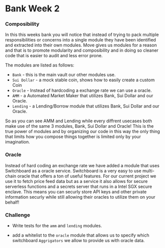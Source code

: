 # Bank Week 2

### Composibility

In this this weeks bank you will notice that instead of trying to pack multiple responsibilities or concerns into a single module they have been identified and extracted into their own modules. Move gives us modules for a reason and that is to promote modularity and composibility and in doing so cleaner code that is easier to audit and less error prone.

The modules are listed as follows:
- `Bank` - this is the main vault our other modules use.
- `Sui Dollar` - a mock stable coin, shows how to easily create a custom Coin
- `Oracle` - Instead of hardcoding a exchange rate we can use a oracle.
- `AMM` - a Automated Market Maker that utilizes Bank, Sui Dollar and our Oracle.
-  `Lending` - a Lending/Borrow module that utilizes Bank, Sui Dollar and our Oracle.

So as you can see AMM and Lending while every diffrent usecases both make use of the same 3 modules, Bank, Sui Dollar and Oracle! This is the true power of modules and by organizing our code in this way the only thing that limits how you compose things together is limited only by your imagination.

### Oracle

Instead of hard coding an exchange rate we have added a module that uses Switchboard as a oracle service. Switchboard is a very easy to use multi-chain oracle that offers a ton of useful features. For our current project we use it to fetch price feed data but as a service it also allows for secure serverless functions and a secrets server that runs in a Intel SGX secure enclave. This means you can securly store API keys and other private information securly while still allowing their oracles to utilize them on your behalf!

### Challenge

- Write tests for the `amm` and `lending` modules.

- add a whitelist to the `oracle` module that allows us to specify which switchboard `Aggrigators` we allow to provide us with oracle data.
